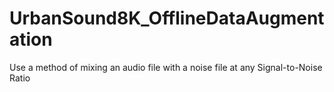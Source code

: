 # UrbanSound8K_OfflineDataAugmentation
Use a method of  mixing an audio file with a noise file at any Signal-to-Noise Ratio
